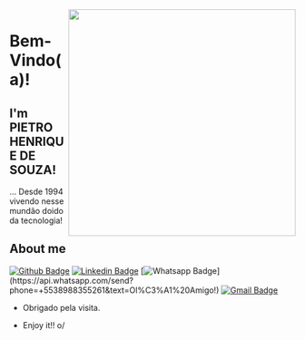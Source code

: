 <img align="right" width="400" height="400" src="coloque_o_link_de_uma_foto_ou_gif_aqui">
 
# Bem-Vindo(a)!
 
## I'm PIETRO HENRIQUE DE SOUZA!
 
… Desde 1994 vivendo nesse mundão doido da tecnologia!
 
 
## About me 
[![Github Badge](https://img.shields.io/badge/-Github-000?style=flat-square&logo=Github&logoColor=white&link=https://github.com/PietroHenrique)](https://github.com/PietroHenrique)
[![Linkedin Badge](https://img.shields.io/badge/-LinkedIn-blue?style=flat-square&logo=Linkedin&logoColor=white&link=https://www.linkedin.com/in/pietro-henrique-de-souza-810564189/)](https://www.linkedin.com/in/pietro-henrique-de-souza-810564189/)
[![Whatsapp Badge](https://img.shields.io/badge/-Whatsapp-4CA143?style=flat-square&labelColor=4CA143&logo=whatsapp&logoColor=white&link=https://api.whatsapp.com/send?phone=+5538988355261&text=Ol%C3%A1%20Amigo!)](https://api.whatsapp.com/send?phone=+5538988355261&text=Ol%C3%A1%20Amigo!)
[![Gmail Badge](https://img.shields.io/badge/-Gmail-c14438?style=flat-square&logo=Gmail&logoColor=white&link=mailto:henriquepiietro@gmail.com)](mailto:henriquepiietro@gmail.com)
 
- Obrigado pela visita. 
 
- Enjoy it!! o/
